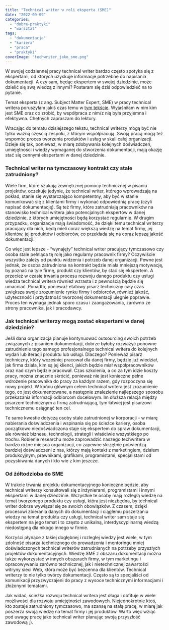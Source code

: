 ```yaml
---
title: "Technical writer w roli eksperta (SME)"
date: "2022-09-09"
categories:
  - "dobre-praktyki"
  - "warsztat"
tags:
  - "dokumentacja"
  - "kariera"
  - "praca"
  - "praktyki"
coverImage: "techwriter_jako_sme.png"
---
```


W swojej codziennej pracy technical writer bardzo często spotyka się z ekspertami, od których uzyskuje informacje potrzebne do napisania dokumentacji. A czy sam, będąc ekspertem w swojej dziedzinie, może dzielić się swą wiedzą z innymi? Postaram się dziś odpowiedzieć na to pytanie.

Temat eksperta (z ang. Subject Matter Expert, SME) w pracy technical writera poruszyłam jakiś czas temu w [tym tekście](http://techwriter.pl/kim-jest-sme/). Wyjaśniłam w nim kim jest SME oraz co zrobić, by współpraca z nim/z nią była przyjemna i efektywna. Chętnych zapraszam do lektury.

Wracając do tematu dzisiejszego tekstu, technical writerzy mogą być nie tylko ważną częścią zespołu, z którym współpracują. Swoją pracą mogą też wspomóc proces tworzenia produktów i usług w skali całej organizacji. Dzieje się tak, ponieważ, w miarę zdobywania kolejnych doświadczeń, umiejętności i wiedzy wymaganej do stworzenia dokumentacji, mają okazję stać się cennymi ekspertami w danej dziedzinie.

### Technical writer na tymczasowy kontrakt czy stale zatrudniony?

Wiele firm, które szukają zewnętrznej pomocy technicznej w pisaniu projektów, oczekuje jedynie, że technical writer, którego wprowadzają na pokład, stanie się wystarczająco kompetentny, aby być w stanie komunikować się z klientami firmy i wykonać odpowiednią pracę (czyli napisać dokumentację). Są też firmy, które zatrudniają pracowników na stanowisko technical writera jako potencjalnych ekspertów w danej dziedzinie, z których umiejętności będą korzystać regularnie. W drugim przypadku, organizacje mają świadomość, że dzięki temu technical writerzy pracujący dla nich, będą mieli coraz większą wiedzę na temat firmy, jej klientów, jej produktów i odbiorców, co przekłada się na coraz lepszą jakość dokumentacji.

Co więc jest lepsze - “wynajęty” technical writer pracujący tymczasowo czy osoba stale pełniąca tę rolę jako regularny pracownik firmy? Oczywiście wszystko zależy od punktu widzenia i potrzeb danej organizacji. Pewne jest jednak, że osoba zatrudniona na kontrakt będzie miała mniejszą motywację, by poznać na tyle firmę, produkt czy klientów, by stać się ekspertem. A przecież w czasie trwania procesu rozwoju danego produktu czy usługi wiedza technical writera również wzrasta i z pewnością będzie się umacniać. Ponadto, ponieważ etatowy pisarz techniczny cały czas zwiększa swoje zrozumienie rynku firmy i odbiorców, również jakość, użyteczność i przydatność tworzonej dokumentacji ulegnie poprawie. Proces ten wymaga jednak sporo czasu i zaangażowania, zarówno ze strony pracownika, jak i pracodawcy.

### Jak technical writerzy mogą zostać ekspertami w danej dziedzinie?

Jeśli dana organizacja planuje kontynuować outsourcing swoich potrzeb związanych z pisaniem dokumentacji, dobrze byłoby rozważyć ponowne zatrudnienie tego samego profesjonalnego technical writera do kolejnych wydań lub iteracji produktu lub usługi. Dlaczego? Ponieważ pisarz techniczny, który wcześniej pracował dla danej firmy, będzie już wiedział, jak firma działa, kim są jej klienci, jakich będzie miał współpracowników oraz nad czym będzie pracował. Czas szkolenia, a co za tym idzie koszty pracy, można znacznie skrócić, ponieważ nie jest konieczne pełne wdrożenie pracownika do pracy za każdym razem, gdy rozpoczyna się nowy projekt. W końcu głównym celem technical writera jest zrozumienie tego, co jest dokumentowane, a następnie znalezienie najlepszego sposobu przekazania informacji odbiorcom docelowym. Im dłuższa relacja między pisarzem technicznym a firmą zatrudniającą, tym łatwiej jest pisarzowi technicznemu osiągnąć ten cel.

Te same kwestie dotyczą osoby stale zatrudnionej w korporacji - w miarę nabierania doświadczenia i wspinania się po ścieżce kariery, osoba początkowo niedoświadczona staje się ekspertem do spraw dokumentacji, ale również biznesu, technologii, strategii i właściwie wszystkiego po trochu. Robienie researchu może zaprowadzić naszego techwritera w bardzo różne miejsca organizacji, co zapewne skrzętnie potwierdzą bardziej doświadczeni z nas, którzy mają kontakt z marketingiem, działem produkcyjnym, prawnikami, grafikami, programistami, specjalistami od pozyskiwania danych i kto wie z kim jeszcze.

### Od żółtodzioba do SME

W trakcie trwania projektu dokumentacyjnego konieczne będzie, aby technical writerzy konsultowali się z inżynierami, programistami i innymi ekspertami w danej dziedzinie. Wszystkie te osoby mają rozległą wiedzę na temat tworzonego produktu czy usługi, która jest niezbędna, by technical writer dobrze wywiązał się ze swoich obowiązków. Z czasem, dzięki procesowi zbierania danych do dokumentacji i ciągłemu poszerzaniu wiedzy na temat produktu czy usługi, technical writer sam staje się ekspertem na jego temat i to często z unikalną, interdyscyplinarną wiedzą niedostępną dla nikogo innego w firmie.

Korzyści płynące z takiej dogłębnej i rozległej wiedzy jest wiele, w tym zdolność pisarza technicznego do prowadzenia i mentoringu mniej doświadczonych technical writerów zatrudnianych na potrzeby przyszłych projektów dokumentacyjnych. Wiedzę SME z obszaru dokumentacji można także wykorzystać w innych obszarach firmy, w tym marketingu i opracowywaniu zarówno technicznej, jak i nietechnicznej zawartości witryny sieci Web, która może być bezcenna dla klientów. Technical writerzy to nie tylko twórcy dokumentacji. Często są to specjaliści od komunikacji przyzwyczajeni do pracy z wysoce technicznymi informacjami i złożonymi tematami.

Jak widać, ścieżka rozwoju technical writera jest długa i obfituje w wiele możliwości dla rozwoju umiejętności zawodowych. Niejednokrotnie ktoś, kto zostaje zatrudniony tymczasowo, ma szansę na stałą pracę, w miarę jak poszerza swoją wiedzę na temat firmy i jej produktów. Warto więc wziąć pod uwagę pracę jako technical writer planując swoją przyszłość zawodową ;).
